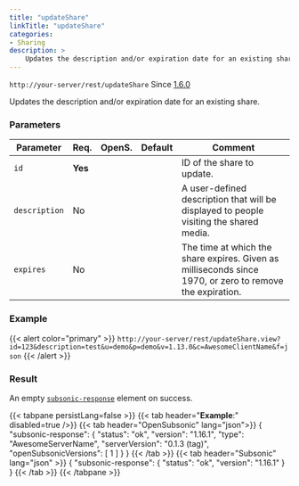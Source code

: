 ```yaml
---
title: "updateShare"
linkTitle: "updateShare"
categories:
- Sharing
description: >
    Updates the description and/or expiration date for an existing share.
---
```


`http://your-server/rest/updateShare` Since [1.6.0](../../subsonic-versions)

Updates the description and/or expiration date for an existing share.

### Parameters

| Parameter | Req. | OpenS. | Default | Comment |
| --- | --- | --- | --- | --- |
| `id` | **Yes** |    |   | ID of the share to update. |
| `description` | No  | |      | A user-defined description that will be displayed to people visiting the shared media. |
| `expires` | No  |   |    | The time at which the share expires. Given as milliseconds since 1970, or zero to remove the expiration. |

### Example

{{< alert color="primary" >}} `http://your-server/rest/updateShare.view?id=123&description=test&u=demo&p=demo&v=1.13.0&c=AwesomeClientName&f=json` {{< /alert >}}

### Result

An empty [`subsonic-response`](../../responses/subsonic-response) element on success.

{{< tabpane persistLang=false >}}
{{< tab header="**Example**:" disabled=true />}}
{{< tab header="OpenSubsonic" lang="json">}}
{
  "subsonic-response": {
    "status": "ok",
    "version": "1.16.1",
    "type": "AwesomeServerName",
    "serverVersion": "0.1.3 (tag)",
    "openSubsonicVersions": [
      1
    ]
  }
}
{{< /tab >}}
{{< tab header="Subsonic" lang="json" >}}
{
  "subsonic-response": {
    "status": "ok",
    "version": "1.16.1"
  }
}
{{< /tab >}}
{{< /tabpane >}}
